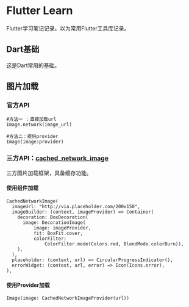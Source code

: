 # Flutter Learn

Flutter学习笔记记录。以为常用Flutter工具库记录。

## Dart基础

这是Dart常用的基础。

## 图片加载

### 官方API

````
#方法一 ：直接加载url
Image.network(image_url)

#方法二：提供provider
Image(image:provider)
````

### 三方API：[cached_network_image](https://pub.dev/packages/cached_network_image)

三方图片加载框架，具备缓存功能。

#### 使用组件加载

````
CachedNetworkImage(
  imageUrl: "http://via.placeholder.com/200x150",
  imageBuilder: (context, imageProvider) => Container(
    decoration: BoxDecoration(
      image: DecorationImage(
          image: imageProvider,
          fit: BoxFit.cover,
          colorFilter:
              ColorFilter.mode(Colors.red, BlendMode.colorBurn)),
    ),
  ),
  placeholder: (context, url) => CircularProgressIndicator(),
  errorWidget: (context, url, error) => Icon(Icons.error),
),
````

#### 使用Provider加载

````
Image(image: CachedNetworkImageProvider(url))
````








